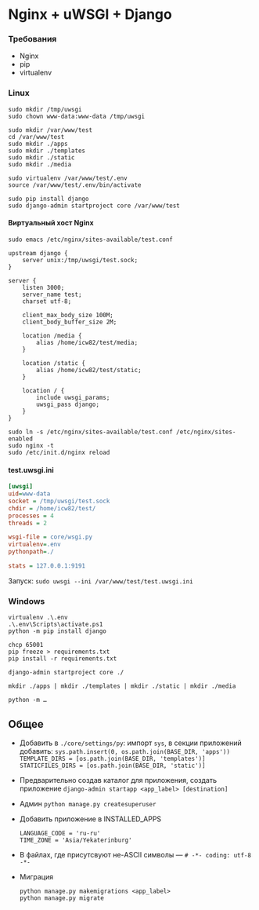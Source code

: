 Nginx + uWSGI + Django
======================

### Требования

* Nginx
* pip
* virtualenv


### Linux
```Shell
sudo mkdir /tmp/uwsgi
sudo chown www-data:www-data /tmp/uwsgi

sudo mkdir /var/www/test
cd /var/www/test
sudo mkdir ./apps
sudo mkdir ./templates
sudo mkdir ./static
sudo mkdir ./media

sudo virtualenv /var/www/test/.env
source /var/www/test/.env/bin/activate

sudo pip install django
sudo django-admin startproject core /var/www/test
```

#### Виртуальный хост Nginx

```Shell
sudo emacs /etc/nginx/sites-available/test.conf
```

```
upstream django {
    server unix:/tmp/uwsgi/test.sock;
}

server {
    listen 3000;
    server_name test;
    charset utf-8;

    client_max_body_size 100M;
    client_body_buffer_size 2M;

    location /media {
        alias /home/icw82/test/media;
    }

    location /static {
        alias /home/icw82/test/static;
    }

    location / {
        include uwsgi_params;
        uwsgi_pass django;
    }
}
```

```Shell
sudo ln -s /etc/nginx/sites-available/test.conf /etc/nginx/sites-enabled
sudo nginx -t
sudo /etc/init.d/nginx reload
```

#### test.uwsgi.ini
```ini
[uwsgi]
uid=www-data
socket = /tmp/uwsgi/test.sock
chdir = /home/icw82/test/
processes = 4
threads = 2

wsgi-file = core/wsgi.py
virtualenv=.env
pythonpath=./

stats = 127.0.0.1:9191
```

<!--
django_project_name = test
django_project_path = /var/www/%(django_project_name)/

uid = www-data
qid = www-data

socket = /tmp/uwsgi/test.sock
chdir = %(django_project_path)
processes = 4
threads = 2
master = true

virtualenv = .env
pythonpath = ./

stats = 127.0.0.1:9191
-->



Запуск:
`sudo uwsgi --ini /var/www/test/test.uwsgi.ini`


### Windows
```Shell
virtualenv .\.env
.\.env\Scripts\activate.ps1
python -m pip install django

chcp 65001
pip freeze > requirements.txt
pip install -r requirements.txt

django-admin startproject core ./

mkdir ./apps | mkdir ./templates | mkdir ./static | mkdir ./media

```

`python -m …`


## Общее

* Добавить в `./core/settings/py`: импорт `sys`,
  в секции приложений добавить: `sys.path.insert(0, os.path.join(BASE_DIR, 'apps'))`
  `TEMPLATE_DIRS = [os.path.join(BASE_DIR, 'templates')]`
  `STATICFILES_DIRS = [os.path.join(BASE_DIR, 'static')]`
* Предварительно создав каталог для приложения, создать приложение
  `django-admin startapp <app_label> [destination]`

* Админ `python manage.py createsuperuser`

* Добавить приложение в INSTALLED_APPS
    ```
    LANGUAGE_CODE = 'ru-ru'
    TIME_ZONE = 'Asia/Yekaterinburg'
    ```

* В файлах, где присутсвуют не-ASCII символы — `# -*- coding: utf-8 -*-`

* Миграция
  ```
  python manage.py makemigrations <app_label>
  python manage.py migrate
  ```
